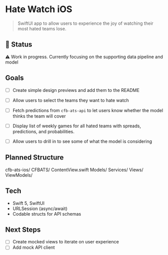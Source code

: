 # Hate Watch iOS

> SwiftUI app to allow users to experience the joy of watching their most hated teams lose.

## 🚧 Status
⚠️ Work in progress. Currently focusing on the supporting data pipeline and model

## Goals
- [ ] Create simple design previews and add them to the README
- [ ] Allow users to select the teams they want to hate watch
- [ ] Fetch predictions from `cfb-ats-api` to let users know whether the model thinks the team will cover
- [ ] Display list of weekly games for all hated teams with spreads, predictions, and probabilities.
- [ ] Allow users to drill in to see some of what the model is considering


## Planned Structure
cfb-ats-ios/
CFBATS/
ContentView.swift
Models/
Services/
Views/
ViewModels/

## Tech
- Swift 5, SwiftUI
- URLSession (async/await)
- Codable structs for API schemas

## Next Steps
- [ ] Create mocked views to iterate on user experience
- [ ] Add mock API client
